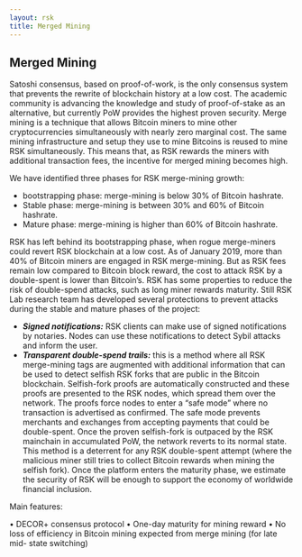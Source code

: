```yaml
---
layout: rsk
title: Merged Mining
---
```

## Merged Mining

Satoshi consensus, based on proof-of-work, is the only consensus system that prevents the rewrite of blockchain history at a low cost. The academic community is advancing the knowledge and study of proof-of-stake as an alternative, but currently PoW provides the highest proven security. Merge mining is a technique that allows Bitcoin miners to mine other cryptocurrencies simultaneously with nearly zero marginal cost. The same mining infrastructure and setup they use to mine Bitcoins is reused to mine RSK simultaneously. This means that, as RSK rewards the miners with additional transaction fees, the incentive for merged mining becomes high.
  
 We have identified three phases for RSK merge-mining growth:

- bootstrapping phase: merge-mining is below 30% of Bitcoin hashrate.
- Stable phase: merge-mining is between 30% and 60% of Bitcoin hashrate.
- Mature phase: merge-mining is higher than 60% of Bitcoin hashrate.


RSK has left behind its bootstrapping phase, when rogue merge-miners could revert RSK blockchain at a low cost. As of January 2019, more than 40% of Bitcoin miners are engaged in RSK merge-mining. But as RSK fees remain low compared to Bitcoin block reward, the cost to attack RSK by a double-spent is lower than Bitcoin’s.
RSK has some properties to reduce the risk of double-spend attacks, such as long miner rewards maturity. Still RSK Lab research team has developed several protections to prevent attacks during the stable and mature phases of the project:
* ___Signed notifications:___ RSK clients can make use of signed notifications by notaries. Nodes can use these notifications to detect Sybil attacks and inform the user.
* ___Transparent double-spend trails:___ this is a method where all RSK merge-mining tags are augmented with additional information that can be used to detect selfish RSK forks that are public in the Bitcoin blockchain. Selfish-fork proofs are automatically constructed and these proofs are presented to the RSK nodes, which spread them over the network. The proofs force nodes to enter a “safe mode” where no transaction is advertised as confirmed. The safe mode prevents merchants and exchanges from accepting payments that could be double-spent. Once the proven selfish-fork is outpaced by the RSK mainchain in accumulated PoW, the network reverts to its normal state. This method is a deterrent for any RSK double-spent attempt (where the malicious miner still tries to collect Bitcoin rewards when mining the selfish fork).
Once the platform enters the maturity phase, we estimate the security of RSK will be enough to support the economy of worldwide financial inclusion.


Main features:


• DECOR+ consensus protocol
• One-day maturity for mining reward
• No loss of efficiency in Bitcoin mining expected from merge mining (for late mid-
state switching)



